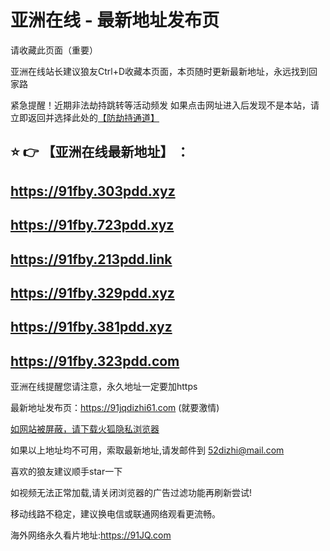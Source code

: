 # 亚洲在线 - 最新地址发布页

请收藏此页面（重要）

亚洲在线站长建议狼友Ctrl+D收藏本页面，本页随时更新最新地址，永远找到回家路

紧急提醒！近期非法劫持跳转等活动频发
如果点击网址进入后发现不是本站，请立即返回并选择此处的[【防劫持通道】](https://172.247.132.230:7003/)

## :star: :point_right: 【亚洲在线最新地址】 ：
## https://91fby.303pdd.xyz
## https://91fby.723pdd.xyz
## https://91fby.213pdd.link
## https://91fby.329pdd.xyz
## https://91fby.381pdd.xyz
## https://91fby.323pdd.com


亚洲在线提醒您请注意，永久地址一定要加https

最新地址发布页：https://91jqdizhi61.com (就要激情)

[如网站被屏蔽，请下载火狐隐私浏览器](https://www.firefox.com.cn)

如果以上地址均不可用，索取最新地址,请发邮件到 <52dizhi@mail.com>

喜欢的狼友建议顺手star一下

如视频无法正常加载,请关闭浏览器的广告过滤功能再刷新尝试!

移动线路不稳定，建议换电信或联通网络观看更流畅。

海外网络永久看片地址:https://91JQ.com
